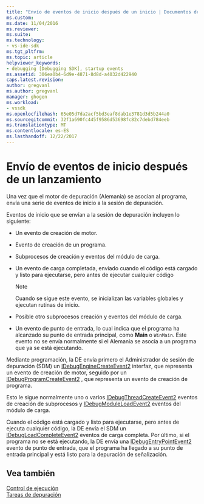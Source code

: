 ```yaml
---
title: "Envío de eventos de inicio después de un inicio | Documentos de Microsoft"
ms.custom: 
ms.date: 11/04/2016
ms.reviewer: 
ms.suite: 
ms.technology:
- vs-ide-sdk
ms.tgt_pltfrm: 
ms.topic: article
helpviewer_keywords:
- debugging [Debugging SDK], startup events
ms.assetid: 306ea0b4-6d9e-4871-8d8d-a4032d422940
caps.latest.revision: 
author: gregvanl
ms.author: gregvanl
manager: ghogen
ms.workload:
- vssdk
ms.openlocfilehash: 65e05d7da2acf5bd3eaf8dab1e3781d3d5b244a0
ms.sourcegitcommit: 32f1a690fc445f9586d53698fc82c7debd784eeb
ms.translationtype: MT
ms.contentlocale: es-ES
ms.lasthandoff: 12/22/2017
---
```

# <a name="sending-startup-events-after-a-launch"></a>Envío de eventos de inicio después de un lanzamiento
Una vez que el motor de depuración (Alemania) se asocian al programa, envía una serie de eventos de inicio a la sesión de depuración.  
  
 Eventos de inicio que se envían a la sesión de depuración incluyen lo siguiente:  
  
-   Un evento de creación de motor.  
  
-   Evento de creación de un programa.  
  
-   Subprocesos de creación y eventos del módulo de carga.  
  
-   Un evento de carga completada, enviado cuando el código está cargado y listo para ejecutarse, pero antes de ejecutar cualquier código  
  
    > [!NOTE]
    >  Cuando se sigue este evento, se inicializan las variables globales y ejecutan rutinas de inicio.  
  
-   Posible otro subprocesos creación y eventos del módulo de carga.  
  
-   Un evento de punto de entrada, lo cual indica que el programa ha alcanzado su punto de entrada principal, como **Main** o `WinMain`. Este evento no se envía normalmente si el Alemania se asocia a un programa que ya se está ejecutando.  
  
 Mediante programación, la DE envía primero el Administrador de sesión de depuración (SDM) un [IDebugEngineCreateEvent2](../../extensibility/debugger/reference/idebugenginecreateevent2.md) interfaz, que representa un evento de creación de motor, seguido por un [IDebugProgramCreateEvent2](../../extensibility/debugger/reference/idebugprogramcreateevent2.md) , que representa un evento de creación de programa.  
  
 Esto le sigue normalmente uno o varios [IDebugThreadCreateEvent2](../../extensibility/debugger/reference/idebugthreadcreateevent2.md) eventos de creación de subprocesos y [IDebugModuleLoadEvent2](../../extensibility/debugger/reference/idebugmoduleloadevent2.md) eventos del módulo de carga.  
  
 Cuando el código está cargado y listo para ejecutarse, pero antes de ejecuta cualquier código, la DE envía el SDM un [IDebugLoadCompleteEvent2](../../extensibility/debugger/reference/idebugloadcompleteevent2.md) eventos de carga completa. Por último, si el programa no se está ejecutando, la DE envía una [IDebugEntryPointEvent2](../../extensibility/debugger/reference/idebugentrypointevent2.md) evento de punto de entrada, que el programa ha llegado a su punto de entrada principal y está listo para la depuración de señalización.  
  
## <a name="see-also"></a>Vea también  
 [Control de ejecución](../../extensibility/debugger/control-of-execution.md)   
 [Tareas de depuración](../../extensibility/debugger/debugging-tasks.md)